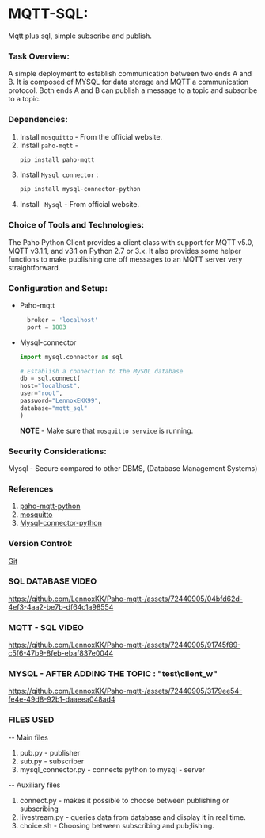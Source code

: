 # MQTT-SQL: 
Mqtt plus sql, simple subscribe and publish.

### Task Overview:
A simple deployment to establish communication between two ends A and B. It is composed of MYSQL for data storage and MQTT a communication protocol. Both ends A and B can publish a message to a topic and subscribe to a topic.
### Dependencies:
1. Install `mosquitto` - From the official website.
2. Install `paho-mqtt` - 
    ```python
    pip install paho-mqtt
    ```
3. Install `Mysql connector` :
    ```python
    pip install mysql-connector-python
    ```
4. Install ` Mysql` - From official website.
### Choice of Tools and Technologies:
The Paho Python Client provides a client class with support for MQTT v5.0, MQTT v3.1.1, and v3.1 on Python 2.7 or 3.x. It also provides some helper functions to make publishing one off messages to an MQTT server very straightforward.
### Configuration and Setup:
- Paho-mqtt

  ```python
    broker = 'localhost'
    port = 1883
  ```

- Mysql-connector
    ```python
    import mysql.connector as sql

    # Establish a connection to the MySQL database
    db = sql.connect(
    host="localhost",
    user="root",
    password="LennoxEKK99",
    database="mqtt_sql"
    )
    ```

    **NOTE** - Make sure that `mosquitto service` is running.
### Security Considerations:
Mysql - Secure compared to other DBMS, (Database Management Systems)
### References
1. [paho-mqtt-python](https://www.emqx.com/en/blog/how-to-use-mqtt-in-python?utm_source=mqttx&utm_medium=referral&utm_campaign=mqttx-help-to-blog)
2. [mosquitto](https://cedalo.com/blog/how-to-install-mosquitto-mqtt-broker-on-windows/)
3. [Mysql-connector-python](https://www.geeksforgeeks.org/how-to-connect-python-with-sql-database/)
### Version Control:
[Git](https://github.com/LennoxKK/Paho-mqtt-/)


### SQL DATABASE VIDEO


https://github.com/LennoxKK/Paho-mqtt-/assets/72440905/04bfd62d-4ef3-4aa2-be7b-df64c1a98554

### MQTT - SQL VIDEO

https://github.com/LennoxKK/Paho-mqtt-/assets/72440905/91745f89-c5f6-47b9-8feb-ebaf837e0044

### MYSQL - AFTER ADDING THE TOPIC : "test\client_w"

https://github.com/LennoxKK/Paho-mqtt-/assets/72440905/3179ee54-fe4e-49d8-92b1-daaeea048ad4

### FILES USED
-- Main files
1. pub.py - publisher
2. sub.py - subscriber
3. mysql_connector.py - connects python to mysql - server

-- Auxiliary files

1. connect.py - makes it possible to choose between publishing or subscribing
2. livestream.py - queries data from database and display it in real time.
3. choice.sh - Choosing between subscribing and pub;lishing.
   


